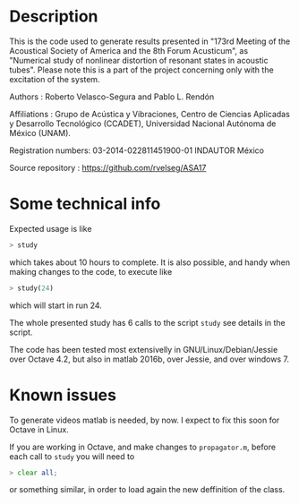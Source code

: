 # Description

This is the code used to generate results presented in "173rd Meeting of the Acoustical Society of America and the 8th Forum Acusticum", as "Numerical study of nonlinear distortion of resonant states in acoustic tubes". Please note this is a part of the project concerning only with the excitation of the system.

Authors : Roberto Velasco-Segura and Pablo L. Rendón

Affiliations : Grupo de Acústica y Vibraciones, Centro de Ciencias
Aplicadas y Desarrollo Tecnológico (CCADET), Universidad Nacional
Autónoma de México (UNAM).

Registration numbers: 03-2014-022811451900-01 INDAUTOR México

Source repository : https://github.com/rvelseg/ASA17

# Some technical info

Expected usage is like
```Octave
> study
```
which takes about 10 hours to complete. It is also possible, and handy when making changes to the code, to execute like
```Octave
> study(24)
```
which will start in run 24.

The whole presented study has 6 calls to the script `study` see details in
the script.

The code has been tested most extensivelly in GNU/Linux/Debian/Jessie
over Octave 4.2, but also in matlab 2016b, over Jessie, and over
windows 7.

# Known issues

To generate videos matlab is needed, by now. I expect to fix this soon
for Octave in Linux.

If you are working in Octave, and make changes to `propagator.m`, before each call to `study` you will need to
```Octave
> clear all;
```
or something similar, in order to load again the new deffinition of the class.

